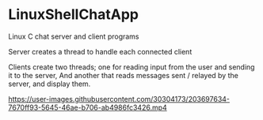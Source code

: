 # LinuxShellChatApp

Linux C chat server and client programs

Server creates a thread to handle each connected client

Clients create two threads;
one for reading input from the user and sending it to the server,
And another that reads messages sent / relayed by the server, and display them.

https://user-images.githubusercontent.com/30304173/203697634-7670ff93-5645-46ae-b706-ab4986fc3426.mp4
